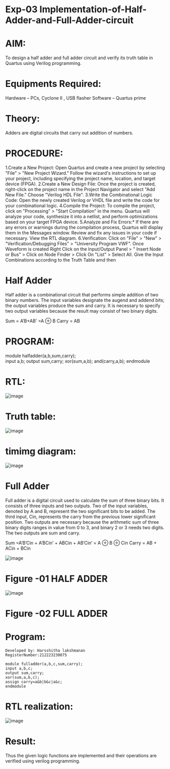 # Exp-03 Implementation-of-Half-Adder-and-Full-Adder-circuit

# AIM:
To design a half adder and full adder circuit and verify its truth table in Quartus using Verilog programming.

# Equipments Required:
Hardware – PCs, Cyclone II , USB flasher
Software – Quartus prime
# Theory:
Adders are digital circuits that carry out addition of numbers.

# PROCEDURE:
1.Create a New Project: Open Quartus and create a new project by selecting "File" > "New Project Wizard." Follow the wizard's instructions to set up your project, including specifying the project name, location, and target device (FPGA).
2.Create a New Design File: Once the project is created, right-click on the project name in the Project Navigator and select "Add New File." Choose "Verilog HDL File".
3.Write the Combinational Logic Code: Open the newly created Verilog or VHDL file and write the code for your combinational logic.
4.Compile the Project: To compile the project, click on "Processing" > "Start Compilation" in the menu. Quartus will analyze your code, synthesize it into a netlist, and perform optimizations based on your target FPGA device.
5.Analyze and Fix Errors:* If there are any errors or warnings during the compilation process, Quartus will display them in the Messages window. Review and fix any issues in your code if necessary. View the RTL diagram.
6.Verification: Click on "File" > "New" > "Verification/Debugging Files" > "University Program VWF". Once Waveform is created Right Click on the Input/Output Panel > " Insert Node or Bus" > Click on Node Finder > Click On "List" > Select All. Give the Input Combinations according to the Truth Table amd then


# Half Adder
Half adder is a combinational circuit that performs simple addition of two binary numbers. The input variables designate the augend and addend bits; the output variables produce the sum and carry. It is necessary to specify two output variables because the result may consist of two binary digits.

Sum = A’B+AB’ =A ⊕ B Carry = AB

# PROGRAM:
module halfadder(a,b,sum,carry);	
input a,b;
output sum,carry;
xor(sum,a,b);
and(carry,a,b);
endmodule

# RTL:
![image](https://github.com/harshulaxman/Exp-02-Implementation-of-Half-Adder-and-Full-Adder-circuit/assets/145686689/cf473104-7fd5-4846-8514-c7fd3a1ccbc1)

# Truth table:
![image](https://github.com/harshulaxman/Exp-02-Implementation-of-Half-Adder-and-Full-Adder-circuit/assets/145686689/0a39ae77-ed1f-43d3-8cad-01d18ed41c4a)

# timimg diagram:
![image](https://github.com/harshulaxman/Exp-02-Implementation-of-Half-Adder-and-Full-Adder-circuit/assets/145686689/e48515dd-d22a-42e2-93a2-0af633ec6f4f)





# Full Adder
Full adder is a digital circuit used to calculate the sum of three binary bits. It consists of three inputs and two outputs. Two of the input variables, denoted by A and B, represent the two significant bits to be added. The third input, Cin, represents the carry from the previous lower significant position. Two outputs are necessary because the arithmetic sum of three binary digits ranges in value from 0 to 3, and binary 2 or 3 needs two digits. The two outputs are sum and carry.

Sum =A’B’Cin + A’BCin’ + ABCin + AB’Cin’ = A ⊕ B ⊕ Cin Carry = AB + ACin + BCin

 ![image](https://user-images.githubusercontent.com/36288975/163552156-a13e5a56-c638-4110-97d9-8896907c8d25.png)

# Figure -01 HALF ADDER 


![image](https://user-images.githubusercontent.com/36288975/163552057-b3547877-6d07-45b4-b7e0-bcfebfad9e1d.png)

# Figure -02 FULL ADDER 
# Program:
```
Developed by: Harsshitha lakshmanan
RegisterNumber:212223230075

module fulladder(a,b,c,sum,carry);
input a,b,c;
output sum,carry;
xor(sum,a,b,c);
assign carry=a&b|b&c|a&c; 
endmodule
```

# RTL realization:
![image](https://github.com/harshulaxman/Exp-02-Implementation-of-Half-Adder-and-Full-Adder-circuit/assets/145686689/84e40f21-0d09-4c98-9f41-16419f5ed8c4)

# Result:
Thus the given logic functions are implemented and their operations are verified using verilog programming.

